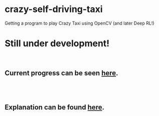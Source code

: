 # crazy-self-driving-taxi
Getting a program to play Crazy Taxi using OpenCV (and later Deep RL!)
<h1>Still under development!</h1><br>

<h2>Current progress can be seen <a href="https://www.youtube.com/watch?v=UJbIfC7JVGw&feature=youtu.be">here</a>.<h2><br>
<h2>Explanation can be found <a href="www.michaelpacheco.net/blog/crazy-taxi-1">here</a>.</h2><br>


